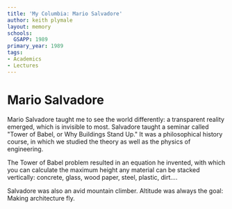 ```yaml
---
title: 'My Columbia: Mario Salvadore'
author: keith plymale
layout: memory
schools:
  GSAPP: 1989
primary_year: 1989
tags:
- Academics
- Lectures
---
```

# Mario Salvadore

Mario Salvadore taught me to see the world differently: a transparent reality emerged, which is invisible to most. Salvadore taught a seminar called "Tower of Babel, or Why Buildings Stand Up."  It was a philosophical history course, in which we studied the theory as well as the physics of engineering.

The Tower of Babel problem resulted in an equation he invented, with which you can calculate the maximum height any material can be stacked vertically: concrete, glass, wood paper, steel, plastic, dirt....

Salvadore was also an avid mountain climber.  Altitude was always the goal: Making architecture fly.
